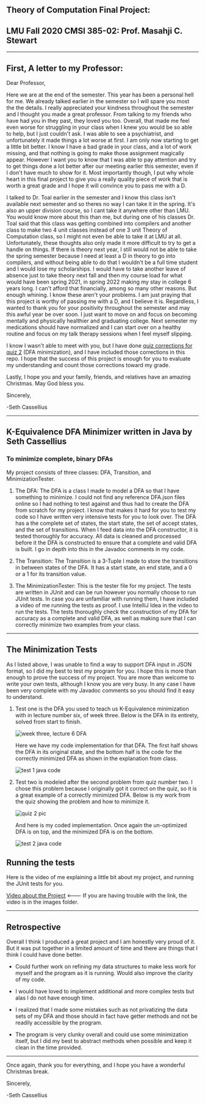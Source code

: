 ## Theory of Computation Final Project: 
## LMU Fall 2020 CMSI 385-02: Prof. Masahji C. Stewart
 
---
## First, A letter to my Professor:
Dear Professor,

Here we are at the end of the semester. This year has been a personal hell for me. We already talked earlier in the semester so I will spare you most the the details. I really appreciated your kindness throughout the semester and I thought you made a great professor. From talking to my friends who have had you in they past, they loved you too. Overall, that made me feel even worse for struggling in your class when I knew you would be so able to help, but I just couldn't ask. I was able to see a psychiatrist, and unfortunately it made things a lot worse at first. I am only now starting to get a little bit better. I know I have a bad grade in your class, and a lot of work missing, and that nothing is going to make those assignment magically appear. However I want you to know that I was able to pay attention and try to get things done a lot better after our meeting earlier this semester, even if I don't have much to show for it. Most importantly though, I put why whole heart in this final project to give you a really quality piece of work that is worth a great grade and I hope it will convince you to pass me with a D. 

I talked to Dr. Toal earlier in the semester and I know this class isn't available next semester and so theres no way I can take it in the spring. It's also an upper division course, so I cant take it anywhere other than LMU. You would know more about this than me, but during one of his classes Dr. Toal said that this class was getting combined into compilers and another class to make two 4 unit classes instead of one 3 unit Theory of Computation class, so I might not even be able to take it at LMU at all. Unfortunately, these thoughts also only made it more difficult to try to get a handle on things. If there is theory next year, I still would not be able to take the spring semester because I need at least a D in theory to go into compilers, and without being able to do that I wouldn't be a full time student and I would lose my scholarships. I would have to take another leave of absence just to take theory next fall and then my course load for what would have been spring 2021, in spring 2022 making my stay in college 6 years long. I can't afford that financially, among so many other reasons. But enough whining. I know these aren't your problems. I am just praying that this project is worthy of passing me with a D, and I believe it is. Regardless, I wanted to thank you for your positivity throughout the semester and may this awful year be over soon. I just want to move on and focus on becoming mentally and physically healthier and graduating college. Next semester my medications should have normalized and I can start over on a healthy routine and focus on my talk therapy sessions when I feel myself slipping.

I know I wasn't able to meet with you, but I have done [quiz corrections for quiz 2](Quiz2corrections.pdf) (DFA minimization), and I have included those corrections in this repo. I hope that the success of this project is enough for you to evaluate my understanding and count those corrections toward my grade.

Lastly, I hope you and your family, friends, and relatives have an amazing Christmas. May God bless you.

Sincerely,

-Seth Cassellius

---


## K-Equivalence DFA Minimizer written in Java by Seth Cassellius
### To minimize complete, binary DFAs

My project consists of three classes: DFA, Transition, and MinimizationTester.

1. The DFA: The DFA is a class I made to model a DFA so that I have something to minimize. I could not find any reference DFA.json files online so I had nothing to test against and thus had to create the DFA from scratch for my project. I know that makes it hard for you to test my code so I have written very intensive tests for you to look over. The DFA has a the complete set of states, the start state, the set of accept states, and the set of transitions. When I feed data into the DFA constructor, it is tested thoroughly for accuracy. All data is cleaned and processed before it the DFA is constructed to ensure that a complete and valid DFA is built. I go in depth into this in the Javadoc comments in my code.

2. The Transition: The Transition is a 3-Tuple I made to store the transitions in between states of the DFA. It has a start state, an end state, and a 0 or a 1 for its transition value.

3. The MinimizationTester: This is the tester file for my project. The tests are written in JUnit and can be run however you normally choose to run JUnit tests. In case you are unfamiliar with running them, I have included a video of me running the tests as proof. I use IntelliJ Idea in the video to run the tests. The tests thoroughly check the construction of my DFA for accuracy as a complete and valid DFA, as well as making sure that I can correctly minimize two examples from your class.
---

## The Minimization Tests

As I listed above, I was unable to find a way to support DFA input in JSON format, so I did my best to test my program for you. I hope this is more than enough to prove the success of my project. You are more than welcome to write your own tests, although I know you are very busy. In any case I have been very complete with my Javadoc comments so you should find it easy to understand. 

1. Test one is the DFA you used to teach us K-Equivalence minimization with in lecture number six, of week three. Below is the DFA in its entirety, solved from start to finish.

    ![week three, lecture 6 DFA](images/w3l6.png)

    Here we have my code implementation for that DFA. The first half shows the DFA in its original state, and the bottom half is the code for the correctly minimized DFA as shown in the explanation from class.

    ![test 1 java code](images/test1code.png)

2. Test two is modeled after the second problem from quiz number two. I chose this problem because I originally got it correct on the quiz, so it is a great example of a correctly minimized DFA. Below is my work from the quiz showing the problem and how to minimize it.

    ![quiz 2 pic](images/q2num2.jpg)

    And here is my coded implementation. Once again the un-optimized DFA is on top, and the minimized DFA is on the bottom.

    ![test 2 java code](images/test2code.png)


## Running the tests

Here is the video of me explaining a little bit about my project, and running the JUnit tests for you.

[Video about the Project](https://drive.google.com/file/d/1y6Q0xIz5f3F6NWGzgO-mGkZyEOXORIf3/view?usp=sharing) <--- If you are having trouble with the link, the video is in the images folder.

---

## Retrospective

Overall I think I produced a great project and I am honestly very proud of it. But it was put together in a limited amount of time and there are things that I think I could have done better.

* Could further work on refining my data structures to make less work for myself and the program as it is running. Would also improve the clarity of my code.

* I would have loved to implement additional and more complex tests but alas I do not have enough time.

* I realized that I made some mistakes such as not privatizing the data sets of my DFA and those should in fact have getter methods and not be readily accessible by the program. 

* The program is very clunky overall and could use some minimization itself, but I did my best to abstract methods when possible and keep it clean in the time provided.

---

Once again, thank you for everything, and I hope you have a wonderful Christmas break.

Sincerely,

-Seth Cassellius